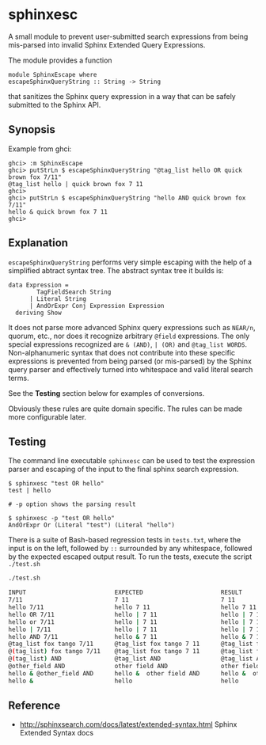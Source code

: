 # sphinxesc

A small module to prevent user-submitted search expressions from being 
mis-parsed into invalid Sphinx Extended Query Expressions.

The module provides a function 

    module SphinxEscape where
    escapeSphinxQueryString :: String -> String

that sanitizes the Sphinx query expression in a way that can be safely submitted to the Sphinx API. 

## Synopsis

Example from ghci:

```
ghci> :m SphinxEscape 
ghci> putStrLn $ escapeSphinxQueryString "@tag_list hello OR quick brown fox 7/11"
@tag_list hello | quick brown fox 7 11
ghci> 
ghci> putStrLn $ escapeSphinxQueryString "hello AND quick brown fox 7/11"
hello & quick brown fox 7 11
ghci> 

```

## Explanation

`escapeSphinxQueryString` performs very simple escaping with the help of a
simplified abtract syntax tree. The abstract syntax tree it builds is:

```
data Expression = 
        TagFieldSearch String 
      | Literal String
      | AndOrExpr Conj Expression Expression 
  deriving Show
```

It does not parse more advanced Sphinx query expressions such as `NEAR/n`,
quorum, etc., nor does it recognize arbitrary `@field` expressions. The only
special expressions recognized are `& (AND)`, `| (OR)` and `@tag_list WORDS`.
Non-alphanumeric syntax that does not contribute into these specific
expressions is prevented from being parsed (or mis-parsed) by the Sphinx query
parser and effectively turned into whitespace and valid literal search terms.

See the **Testing** section below for examples of conversions.

Obviously these rules are quite domain specific. The rules can be
made more configurable later.


## Testing


The command line executable `sphinxesc` can be used to test the expression parser 
and escaping of the input to the final sphinx search expression.

```
$ sphinxesc "test OR hello"
test | hello

# -p option shows the parsing result

$ sphinxesc -p "test OR hello"
AndOrExpr Or (Literal "test") (Literal "hello")
```

There is a suite of Bash-based regression tests in `tests.txt`, where the input
is on the left, followed by `::` surrounded by any whitespace, followed by the
expected escaped output result. To run the tests, execute the script
`./test.sh`


```bash
./test.sh

INPUT                         EXPECTED                      RESULT                        PASS      
7/11                          7 11                          7 11                          PASS      
hello 7/11                    hello 7 11                    hello 7 11                    PASS      
hello OR 7/11                 hello | 7 11                  hello | 7 11                  PASS      
hello or 7/11                 hello | 7 11                  hello | 7 11                  PASS      
hello | 7/11                  hello | 7 11                  hello | 7 11                  PASS      
hello AND 7/11                hello & 7 11                  hello & 7 11                  PASS      
@tag_list fox tango 7/11      @tag_list fox tango 7 11      @tag_list fox tango 7 11      PASS      
@(tag_list) fox tango 7/11    @tag_list fox tango 7 11      @tag_list fox tango 7 11      PASS      
@(tag_list) AND               @tag_list AND                 @tag_list AND                 PASS      
@other_field AND              other field AND               other field AND               PASS      
hello & @other_field AND      hello &  other field AND      hello &  other field AND      PASS      
hello &                       hello                         hello                         PASS      
```


## Reference

* <http://sphinxsearch.com/docs/latest/extended-syntax.html> Sphinx Extended Syntax docs
